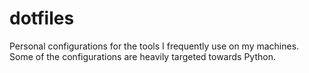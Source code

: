 # dotfiles

Personal configurations for the tools I frequently use on my machines. Some of the configurations are heavily targeted towards Python.
